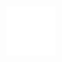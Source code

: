 <!--# Electric Guitar Dataset

A repository for showing advances on a dataset aimed for Deep Learning using different electric guitar sounds.

Pd is used to do data augmentation by running sampled electric guitar recorded thru D.I. into different sound presets of Amplitube, a demo of this process can be seen on the .mp4 file in this repository

![An example of a TSNE of some datapoints](https://i.ibb.co/cC3YpqT/Muestra.jpg)

-->
<iframe src="visual_pca.html" style="border:0px #ffffff none;" name="myiFrame" scrolling="yes" frameborder="1" marginheight="0px" marginwidth="0px" height="100vh" width="100vh" allowfullscreen></iframe>
